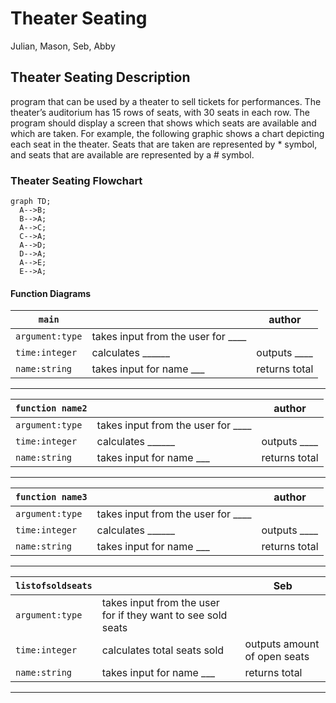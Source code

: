 # Theater Seating
Julian, Mason, Seb, Abby

## Theater Seating Description
program that can be used by a theater to sell tickets for performances.  The theater’s auditorium has 15 rows of seats, with 30 seats in each row.  The program should display a screen that shows which seats are available and which are taken.  For example, the following graphic shows a chart depicting each seat in the theater.  Seats that are taken are represented by * symbol, and seats that are available are represented by a # symbol.

### Theater Seating Flowchart
```mermaid
graph TD;
  A-->B;
  B-->A;
  A-->C;
  C-->A;
  A-->D;
  D-->A;
  A-->E;
  E-->A;
```

#### Function Diagrams

| `main`    |               |  author     |
| ------------------ | ------------- | ------------ |
| `argument:type`    | takes input from the user for ____  |              |
| `time:integer`     | calculates ______  | outputs ____             |
| `name:string`      | takes input for name ___ | returns total |
***
| `function name2`    |               |     author   |
| ------------------ | ------------- | ------------ |
| `argument:type`    | takes input from the user for ____  |              |
| `time:integer`     | calculates ______  | outputs ____             |
| `name:string`      | takes input for name ___ | returns total |
***
| `function name3`    |               |     author   |
| ------------------ | ------------- | ------------ |
| `argument:type`    | takes input from the user for ____  |              |
| `time:integer`     | calculates ______  | outputs ____             |
| `name:string`      | takes input for name ___ | returns total |
***
| `listofsoldseats`    |               |     Seb   |
| ------------------ | ------------- | ------------ |
| `argument:type`    | takes input from the user for if they want to see sold seats  |              |
| `time:integer`     | calculates total seats sold  | outputs amount of open seats            |
| `name:string`      | takes input for name ___ | returns total |
***


